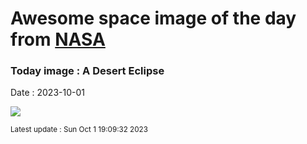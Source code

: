 
# Awesome space image of the day from [NASA](https://api.nasa.gov/)

### Today image : A Desert Eclipse
Date : 2023-10-01

![](https://apod.nasa.gov/apod/image/2310/DesertEclipse_Daviron_960.jpg)

<small>Latest update : Sun Oct  1 19:09:32 2023</small>
        